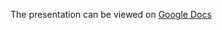 The presentation can be viewed on [Google Docs](https://docs.google.com/presentation/d/1P7KmQEj813LKLg0eL1LIWcRD-PHiB3UeOA4MCHcBj20/edit?usp=sharing)
